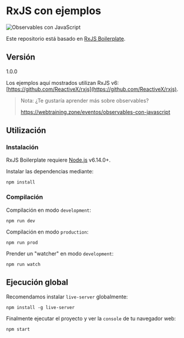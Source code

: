# RxJS con ejemplos

![Observables con JavaScript](https://webtraining.zone/img/metadata-courses/observables-javascript.jpg)

Este repositorio está basado en [RxJS Boilerplate](https://github.com/webtraining-zone/rxjs-boilerplate).

## Versión
1.0.0

Los ejemplos aquí mostrados utilizan RxJS v6: [https://github.com/ReactiveX/rxjs](https://github.com/ReactiveX/rxjs).

> Nota:
> ¿Te gustaría aprender más sobre observables?
>
> https://webtraining.zone/eventos/observables-con-javascript

## Utilización

### Instalación

RxJS Boilerplate requiere [Node.js](https://nodejs.org/en/) v6.14.0+.

Instalar las dependencias mediante:

```
npm install
```

### Compilación

Compilación en modo `development`:
```
npm run dev
```

Compilación en modo `production`:
```
npm run prod
```

Prender un "watcher" en modo `development`:
```
npm run watch
```

## Ejecución global

Recomendamos instalar `live-server` globalmente:
```
npm install -g live-server
```

Finalmente ejecutar el proyecto y ver la `console` de tu navegador web:
```
npm start
```
